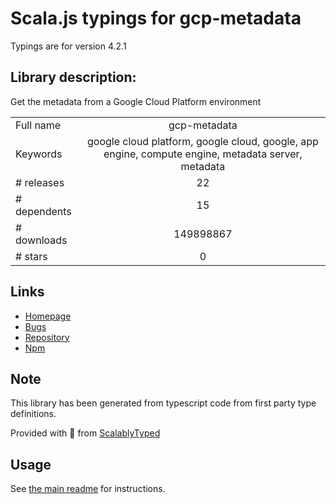 
# Scala.js typings for gcp-metadata

Typings are for version 4.2.1

## Library description:
Get the metadata from a Google Cloud Platform environment

|                    |                 |
| ------------------ | :-------------: |
| Full name          | gcp-metadata |
| Keywords           | google cloud platform, google cloud, google, app engine, compute engine, metadata server, metadata |
| # releases         | 22 |
| # dependents       | 15 |
| # downloads        | 149898867 |
| # stars            | 0 |

## Links
- [Homepage](https://github.com/googleapis/gcp-metadata#readme)
- [Bugs](https://github.com/googleapis/gcp-metadata/issues)
- [Repository](https://github.com/googleapis/gcp-metadata)
- [Npm](https://www.npmjs.com/package/gcp-metadata)
    


## Note
This library has been generated from typescript code from first party type definitions.

Provided with :purple_heart: from [ScalablyTyped](https://github.com/oyvindberg/ScalablyTyped)

## Usage
See [the main readme](../../readme.md) for instructions.


